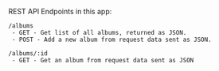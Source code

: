 REST API Endpoints in this app:
```
/albums
 - GET - Get list of all albums, returned as JSON.
 - POST - Add a new album from request data sent as JSON.
```

```
/albums/:id
 - GET - Get an album from request data sent as JSON
```
